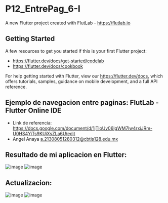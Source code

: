 # P12_EntrePag_6-I

A new Flutter project created with FlutLab - https://flutlab.io

## Getting Started

A few resources to get you started if this is your first Flutter project:

- https://flutter.dev/docs/get-started/codelab
- https://flutter.dev/docs/cookbook

For help getting started with Flutter, view our
https://flutter.dev/docs, which offers tutorials,
samples, guidance on mobile development, and a full API reference.

## Ejemplo de navegacion entre paginas: FlutLab - Flutter Online IDE

- Link de referencia: https://docs.google.com/document/d/1jTloUy06IgWM7lw4rxjJRm-U0HS4YiTs9KUiXsZLa6U/edit
- Angel Anaya a.21308051280312@cbtis128.edu.mx

## Resultado de mi aplicacion en Flutter: 
![image](https://github.com/AnayaMarinAngelAlejandro/P12_EntrePag_6-I/assets/143743148/39765c4f-090c-4138-a22f-8da07484992f)
![image](https://github.com/AnayaMarinAngelAlejandro/P12_EntrePag_6-I/assets/143743148/e755f59c-f43a-485c-89e5-c3ce73a965aa)

## Actualizacion: 
![image](https://github.com/AnayaMarinAngelAlejandro/P12_EntrePag_6-I/assets/143743148/6e342fa7-1035-473a-96af-5db205862e5f)
![image](https://github.com/AnayaMarinAngelAlejandro/P12_EntrePag_6-I/assets/143743148/0db84924-9a2c-478c-a621-455d7d4fac2e)




